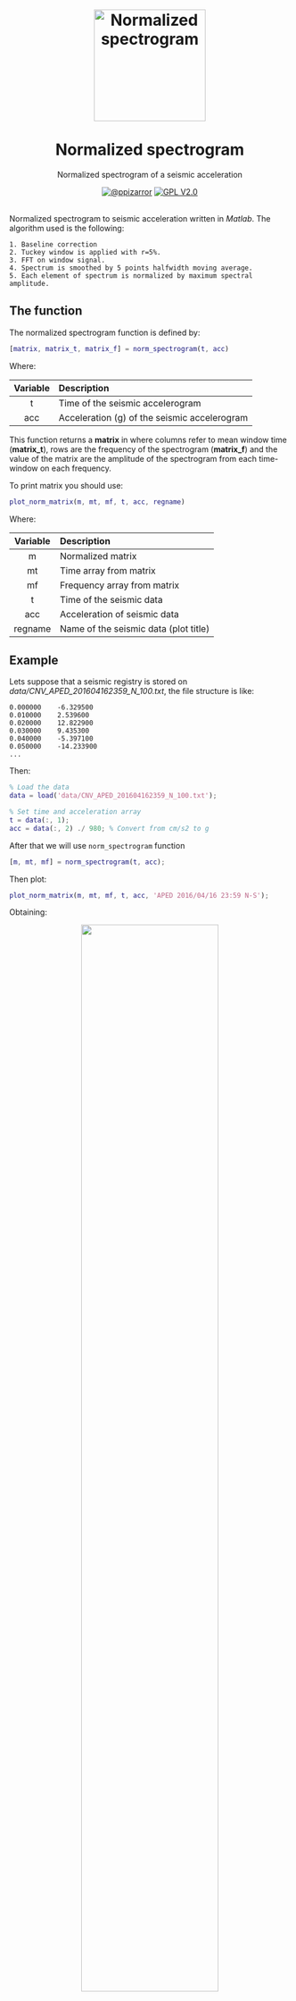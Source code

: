 <h1 align="center">
  <img alt="Normalized spectrogram" src="https://res.ppizarror.com/other/matlab.png" width="200px" height="200px" />
  <br /><br />
  Normalized spectrogram</h1>
<p align="center">Normalized spectrogram of a seismic acceleration</p>
<div align="center"><a href="https://ppizarror.com"><img alt="@ppizarror" src="https://res.ppizarror.com/badges/author.svg" /></a>
<a href="https://www.gnu.org/licenses/old-licenses/gpl-2.0.html"><img alt="GPL V2.0" src="https://res.ppizarror.com/badges/licensegpl2.svg" /></a>
</div><br />

Normalized spectrogram to seismic acceleration written in *Matlab*. The algorithm used is the following:

```
1. Baseline correction
2. Tuckey window is applied with r=5%.
3. FFT on window signal.
4. Spectrum is smoothed by 5 points halfwidth moving average.
5. Each element of spectrum is normalized by maximum spectral amplitude.
```

## The function

The normalized spectrogram function is defined by:

```matlab
[matrix, matrix_t, matrix_f] = norm_spectrogram(t, acc)
```

Where:

| Variable | Description |
| :-: | :--|
| t | Time of the seismic accelerogram |
| acc | Acceleration (g) of the seismic accelerogram |

This function returns a **matrix** in where columns refer to mean window time (**matrix_t**), rows are the frequency of the spectrogram (**matrix_f**) and the value of the matrix are the amplitude of the spectrogram from each time-window on each frequency.

To print matrix you should use:

```matlab
plot_norm_matrix(m, mt, mf, t, acc, regname)
```

Where:

| Variable | Description |
| :-: | :-- |
| m | Normalized matrix |
| mt | Time array from matrix |
| mf | Frequency array from matrix |
| t | Time of the seismic data |
| acc | Acceleration of seismic data |
| regname | Name of the seismic data (plot title) |

## Example

Lets suppose that a seismic registry is stored on *data/CNV_APED_201604162359_N_100.txt*, the file structure is like:

```
0.000000	-6.329500
0.010000	2.539600
0.020000	12.822900
0.030000	9.435300
0.040000	-5.397100
0.050000	-14.233900
...
```

Then:

```matlab
% Load the data
data = load('data/CNV_APED_201604162359_N_100.txt');

% Set time and acceleration array
t = data(:, 1);
acc = data(:, 2) ./ 980; % Convert from cm/s2 to g
```

After that we will use ```norm_spectrogram``` function

```matlab
[m, mt, mf] = norm_spectrogram(t, acc);
```

Then plot:

```matlab
plot_norm_matrix(m, mt, mf, t, acc, 'APED 2016/04/16 23:59 N-S');
```

Obtaining:

<p align="center">
<img src="https://res.ppizarror.com/images/normalized-spectrogram/figure.png" width="70%" >
</p>

## License

This project is licensed under GPLv2 [https://www.gnu.org/licenses/gpl-2.0.html]


## Author
<a href="https://ppizarror.com" title="ppizarror">Pablo Pizarro R.</a> | 2017 - 2019
